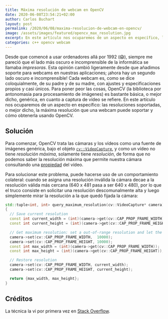 ```yaml
---
title: Máxima resolución de webcam en OpenCV
date: 2020-06-08T23:54:21+02:00
author: Carlos Buchart
layout: post
permalink: /2020/06/08/maxima-resolucion-de-webcam-en-opencv/
image: /assets/images/featured/opencv_max_resolution.jpg
excerpt: En este artículo nos ocuparemos de un aspecto en específico, las resoluciones soportadas, o mejor dicho, la máxima resolución que una webcam puede soportar y cómo obtenerla usando OpenCV.
categories: c++ opencv webcam
---
```

Desde que comencé a usar ordenadores allá por 1992 (😱), siempre me pareció que el lado más oscuro e incomprensible de la informática se llamaba _impresoras_. Esta opinión cambió ligeramente desde que añadimos soporte para webcams en nuestras aplicaciones; ¡ahora hay un segundo lado oscuro e incomprensible! Cada webcam es, como se dice coloquialmente, de su padre y de su madre, con ajustes y especificaciones propios y casi únicos. Para poner peor las cosas, OpenCV (la biblioteca por antonomasia para procesamiento de imágenes) es bastante básica, o mejor dicho, genérica, en cuanto a captura de vídeo se refiere. En este artículo nos ocuparemos de un aspecto en específico: las resoluciones soportadas, o mejor dicho, la máxima resolución que una webcam puede soportar y cómo obtenerla usando OpenCV.

## Solución

Para comenzar, OpenCV trata las cámaras y los vídeos como una fuente de imágenes genérica, bajo el objeto [`cv::VideoCapture`](https://docs.opencv.org/4.3.0/d8/dfe/classcv_1_1VideoCapture.html), y como un vídeo no tiene _resolución máxima_, solamente tiene _resolución_, de forma que no podemos saber la resolución máxima que permite nuestra cámara consultando una [propiedad](https://docs.opencv.org/4.3.0/d4/d15/group__videoio__flags__base.html#gaeb8dd9c89c10a5c63c139bf7c4f5704d) del vídeo.

Para solucionar este problema, puede hacerse uso de un comportamiento colateral: cuando se asigna una resolución inválida la cámara decae a la resolución válida más cercana (640 x 481 pasa a ser 640 x 480), por lo que el truco consiste en solicitar una resolución descomunalmente alta y luego simplemente mirar la resolución a la que quedó fijada la cámara:

```cpp
std::tuple<int, int> query_maximum_resolution(cv::VideoCapture* camera)
{
  // Save current resolution
  const int current_width = (int)(camera->get(cv::CAP_PROP_FRAME_WIDTH));
  const int current_height = (int)(camera->get(cv::CAP_PROP_FRAME_HEIGHT));

  // Get maximum resolution: set a out-of-range resolution and let the camera set itself to the maximum allowed
  camera->set(cv::CAP_PROP_FRAME_WIDTH,  10000);
  camera->set(cv::CAP_PROP_FRAME_HEIGHT, 10000);
  const int max_width = (int)(camera->get(cv::CAP_PROP_FRAME_WIDTH));
  const int max_height = (int)(camera->get(cv::CAP_PROP_FRAME_HEIGHT));

  // Restore resolution
  camera->set(cv::CAP_PROP_FRAME_WIDTH, current_width);
  camera->set(cv::CAP_PROP_FRAME_HEIGHT, current_height);

  return {max_width, max_height};
}
```

## Créditos

La técnica la vi por primera vez en [Stack Overflow](https://stackoverflow.com/q/18458422/1485885).
